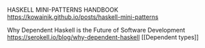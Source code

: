 HASKELL MINI-PATTERNS HANDBOOK https://kowainik.github.io/posts/haskell-mini-patterns

Why Dependent Haskell is the Future of Software Development https://serokell.io/blog/why-dependent-haskell [[Dependent types]]